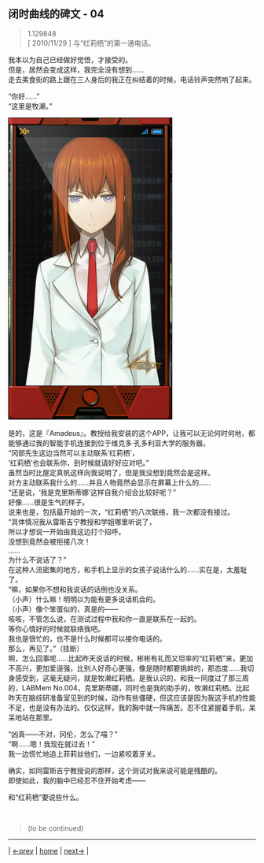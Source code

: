 ## 闭时曲线的碑文 - 04
> 1.129848  
> [ 2010/11/29 ] 与“红莉栖”的第一通电话。  

我本以为自己已经做好觉悟，才接受的。  
但是，居然会变成这样，我完全没有想到……  
走去美食街的路上跟在三人身后的我正在纠结着的时候，电话铃声突然响了起来。  

“你好……”  
“这里是牧濑。”  

![](../img/0008-1.png)

是的，这是『Amadeus』。教授给我安装的这个APP，让我可以无论何时何地，都能够通过我的智能手机连接到位于维克多·孔多利亚大学的服务器。  
“冈部先生这边当然可以主动联系‘红莉栖’，  
 ‘红莉栖’也会联系你，到时候就请好好应对吧。”  
虽然当时比屋定真帆这样向我说明了，但是我没想到竟然会是这样。  
对方主动联系我什么的……并且人物竟然会显示在屏幕上什么的……  
“还是说，‘我是克里斯蒂娜’这样自我介绍会比较好呢？”  
好像……很是生气的样子。  
说来也是，包括最开始的一次，“红莉栖”的八次联络，我一次都没有接过。  
“具体情况我从雷斯吉宁教授和学姐哪里听说了，  
 所以才想说一开始由我这边打个招呼。  
 没想到竟然会被拒接八次！  
 ……  
 为什么不说话了？”  
在这种人流密集的地方，和手机上显示的女孩子说话什么的……实在是，太羞耻了。  
“嘛，如果你不想和我说话的话倒也没关系。  
 （小声）什么嘛！明明以为能有更多说话机会的。  
 （小声）像个笨蛋似的，真是的——  
 咳咳，不管怎么说，在测试过程中我和你一直是联系在一起的。  
 等你心情好的时候就联络我吧。  
 我也是很忙的，也不是什么时候都可以接你电话的。  
 那么，再见了。”（挂断）  
啊，怎么回事呢……比起昨天说话的时候，彬彬有礼而又坦率的“红莉栖”来，更加不高兴，更加爱逞强，比别人好奇心更强，像是随时都要挑衅的，那态度……我切身感受到，这毫无疑问，就是牧濑红莉栖。是我认识的，和我一同度过了那三周的，LABMem No.004，克里斯蒂娜，同时也是我的助手的，牧濑红莉栖。比起昨天在脑综研准备室见到的时候，动作有些僵硬，但这应该是因为我这手机的性能不足，也是没有办法的。仅仅这样，我的胸中就一阵痛苦。忍不住紧握着手机，呆呆地站在那里。  

“凶真——不对，冈伦，怎么了喵？”  
“啊……嗯！我现在就过去！”  
我一边慌忙地追上菲莉丝他们，一边紧咬着牙关。  

确实，如同雷斯吉宁教授说的那样，这个测试对我来说可能是残酷的。  
即使如此，我的脑中已经忍不住开始考虑——  

和“红莉栖”要说些什么。


<br/>

> (to be continued)
---

| [←prev](./0008) | [home](../../) | [next→](./0010) |

